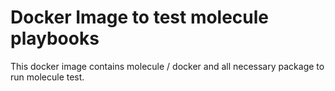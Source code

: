 # Docker Image to test molecule playbooks

This docker image contains molecule / docker and all necessary package to run molecule test.
